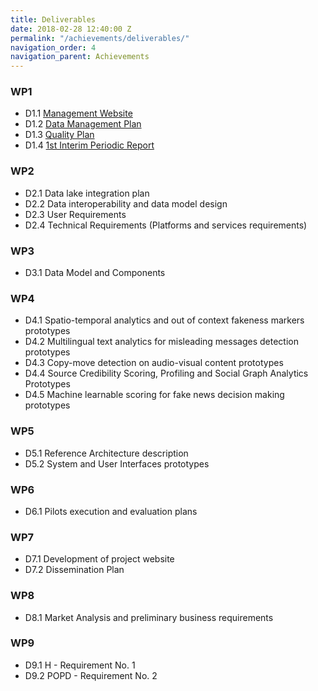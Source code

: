 ```yaml
---
title: Deliverables
date: 2018-02-28 12:40:00 Z
permalink: "/achievements/deliverables/"
navigation_order: 4
navigation_parent: Achievements
---
```


### WP1

* D1.1 [Management Website](https://fandango-project.eu/deliverables/D1.1%20Management%20Website.pdf)
* D1.2 [Data Management Plan](https://fandango-project.eu/deliverables/D1.2%20Data%20Management%20Plan.pdf)
* D1.3 [Quality Plan](https://fandango-project.eu/deliverables/D1.3%20Quality%20Plan.pdf)
* D1.4 [1st Interim Periodic Report](https://fandango-project.eu/deliverables/D1.4%201st%20Interim%20Periodic%20Report.pdf)

### WP2

* D2.1 Data lake integration plan
* D2.2 Data interoperability and data model design
* D2.3 User Requirements
* D2.4 Technical Requirements (Platforms and services requirements)

### WP3

* D3.1 Data Model and Components

### WP4

* D4.1 Spatio-temporal analytics and out of context fakeness markers
prototypes
* D4.2 Multilingual text analytics for misleading messages detection prototypes
* D4.3 Copy-move detection on audio-visual content prototypes
* D4.4 Source Credibility Scoring, Profiling and Social Graph Analytics Prototypes
* D4.5 Machine learnable scoring for fake news decision making prototypes

### WP5

* D5.1 Reference Architecture description
* D5.2 System and User Interfaces prototypes

### WP6

* D6.1 Pilots execution and evaluation plans

### WP7

* D7.1 Development of project website
* D7.2 Dissemination Plan

### WP8

* D8.1 Market Analysis and preliminary business requirements

### WP9

* D9.1 H - Requirement No. 1
* D9.2 POPD - Requirement No. 2